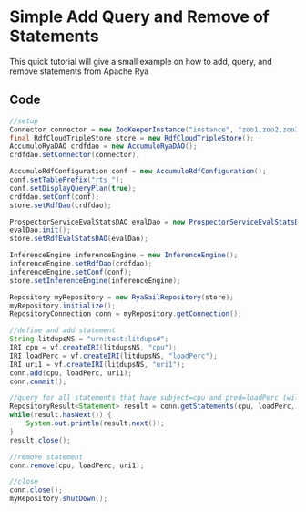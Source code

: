 
<!--

[comment]: # Licensed to the Apache Software Foundation (ASF) under one
[comment]: # or more contributor license agreements.  See the NOTICE file
[comment]: # distributed with this work for additional information
[comment]: # regarding copyright ownership.  The ASF licenses this file
[comment]: # to you under the Apache License, Version 2.0 (the
[comment]: # "License"); you may not use this file except in compliance
[comment]: # with the License.  You may obtain a copy of the License at
[comment]: # 
[comment]: #   http://www.apache.org/licenses/LICENSE-2.0
[comment]: # 
[comment]: # Unless required by applicable law or agreed to in writing,
[comment]: # software distributed under the License is distributed on an
[comment]: # "AS IS" BASIS, WITHOUT WARRANTIES OR CONDITIONS OF ANY
[comment]: # KIND, either express or implied.  See the License for the
[comment]: # specific language governing permissions and limitations
[comment]: # under the License.

-->
# Simple Add Query and Remove of Statements

This quick tutorial will give a small example on how to add, query, and remove statements from Apache Rya

## Code

``` JAVA
//setup
Connector connector = new ZooKeeperInstance("instance", "zoo1,zoo2,zoo3").getConnector("user", "password");
final RdfCloudTripleStore store = new RdfCloudTripleStore();
AccumuloRyaDAO crdfdao = new AccumuloRyaDAO();
crdfdao.setConnector(connector);

AccumuloRdfConfiguration conf = new AccumuloRdfConfiguration();
conf.setTablePrefix("rts_");
conf.setDisplayQueryPlan(true);
crdfdao.setConf(conf);
store.setRdfDao(crdfdao);

ProspectorServiceEvalStatsDAO evalDao = new ProspectorServiceEvalStatsDAO(connector, conf);
evalDao.init();
store.setRdfEvalStatsDAO(evalDao);

InferenceEngine inferenceEngine = new InferenceEngine();
inferenceEngine.setRdfDao(crdfdao);
inferenceEngine.setConf(conf);
store.setInferenceEngine(inferenceEngine);

Repository myRepository = new RyaSailRepository(store);
myRepository.initialize();
RepositoryConnection conn = myRepository.getConnection();

//define and add statement
String litdupsNS = "urn:test:litdups#";
IRI cpu = vf.createIRI(litdupsNS, "cpu");
IRI loadPerc = vf.createIRI(litdupsNS, "loadPerc");
IRI uri1 = vf.createIRI(litdupsNS, "uri1");
conn.add(cpu, loadPerc, uri1);
conn.commit();

//query for all statements that have subject=cpu and pred=loadPerc (wildcard object)
RepositoryResult<Statement> result = conn.getStatements(cpu, loadPerc, null, true)
while(result.hasNext()) {
    System.out.println(result.next());
}
result.close();

//remove statement
conn.remove(cpu, loadPerc, uri1);

//close
conn.close();
myRepository.shutDown();
```